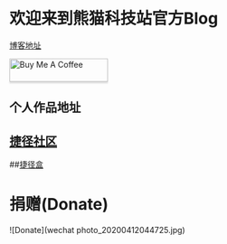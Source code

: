 #  欢迎来到熊猫科技站官方Blog

[博客地址](https://curry-wei98.github.io/#content)

<a href="https://www.buymeacoffee.com/h6OqYjg"><img src="https://www.buymeacoffee.com/assets/img/custom_images/orange_img.png" alt="Buy Me A Coffee" style="height: 41px !important;width: 174px !important;box-shadow: 0px 3px 2px 0px rgba(190, 190, 190, 0.5) !important;-webkit-box-shadow: 0px 3px 2px 0px rgba(190, 190, 190, 0.5) !important;" target="_blank"></a>

## 个人作品地址
## [捷径社区](https://sharecuts.cn/user/46zGwZxzZe)
##[捷径盒](https://jiejinghe.com/users/5490971835)


# 捐赠(Donate)
![Donate](wechat photo_20200412044725.jpg)
